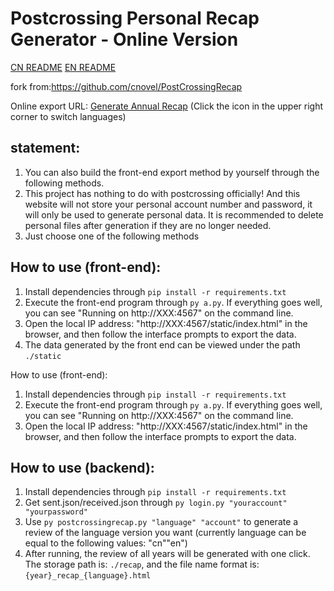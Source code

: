 # Postcrossing Personal Recap Generator - Online Version

[CN README](README_CN.md)   [EN README](README.md)

fork from:https://github.com/cnovel/PostCrossingRecap

Online export URL: [Generate Annual Recap](https://pcrecap.4a1801.life/static/index.html)
(Click the icon in the upper right corner to switch languages)

## statement:

1. You can also build the front-end export method by yourself through the following methods.
2. This project has nothing to do with postcrossing officially! And this website will not store your personal account number and password, it will only be used to generate personal data. It is recommended to delete personal files after generation if they are no longer needed.
3. Just choose one of the following methods

## How to use (front-end):

1. Install dependencies through `pip install -r requirements.txt`
2. Execute the front-end program through `py a.py`. If everything goes well, you can see "Running on http://XXX:4567" on the command line.
3. Open the local IP address: "http://XXX:4567/static/index.html" in the browser, and then follow the interface prompts to export the data.
4. The data generated by the front end can be viewed under the path `./static`

How to use (front-end):
1. Install dependencies through `pip install -r requirements.txt`
2. Execute the front-end program through `py a.py`. If everything goes well, you can see "Running on http://XXX:4567" on the command line.
3. Open the local IP address: "http://XXX:4567/static/index.html" in the browser, and then follow the interface prompts to export the data.

## How to use (backend):

1. Install dependencies through `pip install -r requirements.txt`
2. Get sent.json/received.json through `py login.py "youraccount" "yourpassword"`
3. Use `py postcrossingrecap.py "language" "account"` to generate a review of the language version you want (currently language can be equal to the following values: "cn"\"en")
4. After running, the review of all years will be generated with one click. The storage path is: `./recap`, and the file name format is: `{year}_recap_{language}.html`
